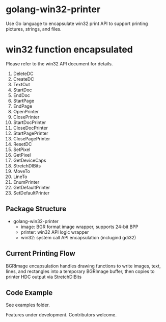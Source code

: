 # golang-win32-printer

Use Go language to encapsulate win32 print API to support printing
pictures, strings, and files.

# win32 function encapsulated

Please refer to the win32 API document for details.

1. DeleteDC
2. CreateDC
3. TextOut
4. StartDoc
5. EndDoc
6. StartPage
7. EndPage
8. OpenPrinter
9. ClosePrinter
10. StartDocPrinter
11. CloseDocPrinter
12. StartPagePrinter
13. ClosePagePrinter
14. ResetDC
15. SetPixel
16. GetPixel
17. GetDeviceCaps
18. StretchDIBits
19. MoveTo
20. LineTo
21. EnumPrinter
22. GetDefaultPrinter
23. SetDefaultPrinter

## Package Structure

- golang-win32-printer
  - image: BGR format image wrapper, supports 24-bit BPP
  - printer: win32 API logic wrapper
  - win32: system call API encapsulation (inclugind gdi32)

## Current Printing Flow

BGRImage encapsulation handles drawing functions to write images, text, lines,
and rectangles into a temporary BGRImage buffer, then copies to printer HDC
output via StretchDIBits

## Code Example

See examples folder.

Features under development. Contributors welcome.
